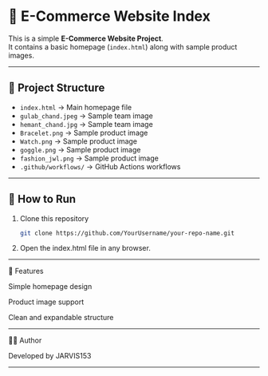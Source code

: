 # 🛒 E-Commerce Website Index

This is a simple **E-Commerce Website Project**.  
It contains a basic homepage (`index.html`) along with sample product images.  

---

## 📂 Project Structure
- `index.html` → Main homepage file  
- `gulab_chand.jpeg` → Sample team image  
- `hemant_chand.jpg` → Sample team image
- `Bracelet.png` → Sample product image
- `Watch.png` → Sample product image
- `goggle.png` → Sample product image
- `fashion_jwl.png` → Sample product image  
- `.github/workflows/` → GitHub Actions workflows  

---

## 🚀 How to Run
1. Clone this repository  
   ```bash
   git clone https://github.com/YourUsername/your-repo-name.git

2. Open the index.html file in any browser.




---

📌 Features

Simple homepage design

Product image support

Clean and expandable structure



---

👨‍💻 Author

Developed by JARVIS153

---
